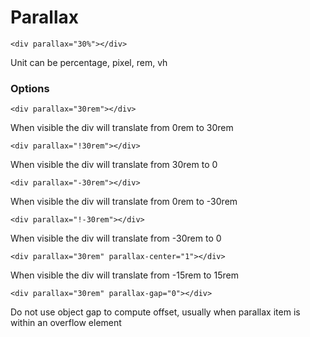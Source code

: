 # Parallax

~~~~
<div parallax="30%"></div>
~~~~

Unit can be percentage, pixel, rem, vh

### Options


~~~~
<div parallax="30rem"></div>
~~~~

When visible the div will translate from 0rem to 30rem

~~~~
<div parallax="!30rem"></div>
~~~~

When visible the div will translate from 30rem to 0

~~~~
<div parallax="-30rem"></div>
~~~~

When visible the div will translate from 0rem to -30rem

~~~~
<div parallax="!-30rem"></div>
~~~~

When visible the div will translate from -30rem to 0

~~~~
<div parallax="30rem" parallax-center="1"></div>
~~~~

When visible the div will translate from -15rem to 15rem

~~~~
<div parallax="30rem" parallax-gap="0"></div>
~~~~

Do not use object gap to compute offset, usually when parallax item is within an overflow element
